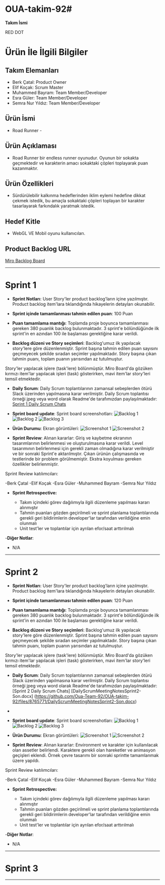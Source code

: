 # OUA-takim-92# 

**Takım İsmi**

RED DOT

# Ürün İle İlgili Bilgiler

## Takım Elemanları

- Berk Çatal: Product Owner
- Elif Koçak: Scrum Master
- Muhammed Bayram: Team Member/Developer
- Esra Güler: Team Member/Developer
- Semra Nur Yıldız: Team Member/Developer

## Ürün İsmi

- Road Runner -

## Ürün Açıklaması

- Road Runner bir endless runner oyunudur. Oyunun bir sokakta geçmektedir ve karakterin amacı sokaktaki çöpleri toplayarak puan kazanmaktır.   

## Ürün Özellikleri

- Sürdürülebilir kalkınma hedeflerinden iklim eylemi hedefine dikkat çekmek istedik, bu amaçla sokaktaki çöpleri toplayan bir karakter tasarlayarak farkındalık yaratmak istedik.

## Hedef Kitle

- WebGL VE Mobil oyunu kullanıcıları. 


## Product Backlog URL

[Miro Backlog Board](https://miro.com/app/board/uXjVO6IADgc=/?share_link_id=633196237869)

---

# Sprint 1

- **Sprint Notları**: User Story'ler product backlog'ların içine yazılmıştır. Product backlog item'lara tıklandığında hikayelerin detayları okunabilir.

- **Sprint içinde tamamlanması tahmin edilen puan**: 100 Puan

- **Puan tamamlama mantığı**: Toplamda proje boyunca tamamlanması gereken 380 puanlık backlog bulunmaktadır. 3 sprint'e bölündüğünde ilk sprint'in en azından 100 ile başlaması gerektiğine karar verildi.

- **Backlog düzeni ve Story seçimleri**: Backlog'umuz ilk yapılacak story'lere göre düzenlenmiştir. Sprint başına tahmin edilen puan sayısını geçmeyecek şekilde sıradan seçimler yapılmaktadır. Story başına çıkan tahmin puanı, toplam puanın yarısından az tutulmuştur. 

Story'ler yapılacak işlere (task'lere) bölünmüştür. Miro Board'da gözüken kırmızı item'lar yapılacak işleri (task) gösterirken, mavi item'lar story'leri temsil etmektedir.

- **Daily Scrum**: Daily Scrum toplantılarının zamansal sebeplerden ötürü Slack üzerinden yapılmasına karar verilmiştir. Daily Scrum toplantısı örneği jpeg veya word olarak Readme'de tarafımızdan paylaşılmaktadır: [Sprint 1 Daily Scrum Chats](https://github.com/Oua-Team-92/OUA-takim-92/files/8647543/DailyScrumMeetingNotesSprint1-Son.docx)

- **Sprint board update**: Sprint board screenshotları: 
![Backlog 1](https://user-images.githubusercontent.com/14163747/167310075-33173661-79fb-4293-a058-ddbcf3aed86d.png)
![Backlog 2](https://user-images.githubusercontent.com/14163747/167310154-f1386915-4426-4d5f-86a1-7e4b510682f4.png)
![Backlog 3](https://user-images.githubusercontent.com/14163747/167310178-22612d24-b6ee-4bdf-87b1-3c809ae5548a.png)

- **Ürün Durumu**: Ekran görüntüleri:
  ![Screenshot 1](https://user-images.githubusercontent.com/14163747/167310204-dbb00a97-1e86-4dd8-9200-8aa84160178f.png)
  ![Screenshot 2](https://user-images.githubusercontent.com/14163747/167310208-357294aa-58a2-4eb2-b14a-a05a6c50f1c5.png)

- **Sprint Review**: 
Alınan kararlar: Giriş ve kaybetme ekranının tasarımlarının belirlenmesi ve oluşturulmasına karar verildi. Level tasarımının belirlenmesi için gerekli zaman olmadığına karar verilmiştir ve bir sonraki Sprint'e aktarılmıştır. Çıkan ürünün çalışmasında ve testlerinde bir problem görülmemiştir. Ekstra koyulması gereken özellikler belirlenmiştir. 

Sprint Review katılımcıları: 

-Berk Çatal 
-Elif Koçak
-Esra Güler
-Muhammed Bayram
-Semra Nur Yıldız

- **Sprint Retrospective:**

  - Takım içindeki görev dağılımıyla ilgili düzenleme yapılması kararı alınmıştır
  - Tahmin puanları gözden geçirilmeli ve sprint planlama toplantılarında gerekli geri bildirimlerin developer'lar tarafından verildiğine emin olunmalı
  - Unit test'ler ve toplantılar için ayrılan efor/saat arttırılmalı 
  

-**Diğer Notlar**:
- N/A

---

# Sprint 2

- **Sprint Notları**: User Story'ler product backlog'ların içine yazılmıştır. Product backlog item'lara tıklandığında hikayelerin detayları okunabilir.

- **Sprint içinde tamamlanması tahmin edilen puan**: 120 Puan

- **Puan tamamlama mantığı**: Toplamda proje boyunca tamamlanması gereken 380 puanlık backlog bulunmaktadır. 3 sprint'e bölündüğünde ilk sprint'in en azından 100 ile başlaması gerektiğine karar verildi.

- **Backlog düzeni ve Story seçimleri**: Backlog'umuz ilk yapılacak story'lere göre düzenlenmiştir. Sprint başına tahmin edilen puan sayısını geçmeyecek şekilde sıradan seçimler yapılmaktadır. Story başına çıkan tahmin puanı, toplam puanın yarısından az tutulmuştur. 

Story'ler yapılacak işlere (task'lere) bölünmüştür. Miro Board'da gözüken kırmızı item'lar yapılacak işleri (task) gösterirken, mavi item'lar story'leri temsil etmektedir.

- **Daily Scrum**: Daily Scrum toplantılarının zamansal sebeplerden ötürü Slack üzerinden yapılmasına karar verilmiştir. Daily Scrum toplantısı örneği jpeg veya word olarak Readme'de tarafımızdan paylaşılmaktadır: [Sprint 2 Daily Scrum Chats] [DailyScrumMeetingNotesSprint2-Son.docx] (https://github.com/Oua-Team-92/OUA-takim-92/files/8765771/DailyScrumMeetingNotesSprint2-Son.docx)
- 
- **Sprint board update**: Sprint board screenshotları: 
![Backlog 1](https://user-images.githubusercontent.com/14163747/170119647-166ebe12-4d5d-4724-998d-f093fda1a3c7.png)
![Backlog 2](https://user-images.githubusercontent.com/14163747/170119636-f6253c83-3a5d-4652-92c6-05bed0962a70.png)
![Backlog 3](https://user-images.githubusercontent.com/14163747/170119626-fff2404a-c5a2-4650-b235-bff34b6c5019.png)

- **Ürün Durumu**: Ekran görüntüleri:
  ![Screenshot 1](https://user-images.githubusercontent.com/14163747/170120099-55514d4a-17d4-43fa-b467-a6db2961ff11.png)
  ![Screenshot 2](https://user-images.githubusercontent.com/14163747/170120157-5d7adf39-4a53-49c9-9ae9-905f4e8fdd9d.png)

- **Sprint Review**: 
Alınan kararlar: Environment ve karakter için kullanılacak olan assetler belirlendi. Karaktere gerekli olan hareketler ve animasyon geçişleri eklendi. Örnek çevre tasarımı bir sonraki sprintte tamamlanmak üzere yapıldı.

Sprint Review katılımcıları: 

-Berk Çatal 
-Elif Koçak
-Esra Güler
-Muhammed Bayram
-Semra Nur Yıldız

- **Sprint Retrospective:**

  - Takım içindeki görev dağılımıyla ilgili düzenleme yapılması kararı alınmıştır
  - Tahmin puanları gözden geçirilmeli ve sprint planlama toplantılarında gerekli geri bildirimlerin developer'lar tarafından verildiğine emin olunmalı
  - Unit test'ler ve toplantılar için ayrılan efor/saat arttırılmalı 
  

-**Diğer Notlar**:
- N/A

---

# Sprint 3

---
